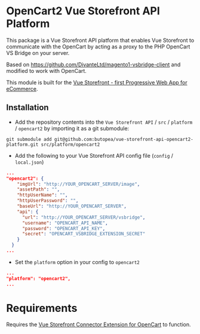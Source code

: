 # OpenCart2 Vue Storefront API Platform

This package is a Vue Storefront API platform that enables Vue Storefront to communicate with the OpenCart by acting as a proxy to the PHP OpenCart VS Bridge on your server.

Based on https://github.com/DivanteLtd/magento1-vsbridge-client and modified to work with OpenCart.

This module is built for the [Vue Storefront - first Progressive Web App for eCommerce](https://github.com/DivanteLtd/vue-storefront).

## Installation

* Add the repository contents into the `Vue Storefront API` / `src` / `platform` / `opencart2` by importing it as a git submodule:

```shell script
git submodule add git@github.com:butopea/vue-storefront-api-opencart2-platform.git src/platform/opencart2
```

* Add the following to your Vue Storefront API config file (`config` / `local.json`)
```json
...
"opencart2": {
    "imgUrl": "http://YOUR_OPENCART_SERVER/image",
    "assetPath": "",
    "httpUserName": "",
    "httpUserPassword": "",
    "baseUrl": "http://YOUR_OPENCART_SERVER",
    "api": {
      "url": "http://YOUR_OPENCART_SERVER/vsbridge",
      "username": "OPENCART_API_NAME",
      "password": "OPENCART_API_KEY",
      "secret": "OPENCART_VSBRIDGE_EXTENSION_SECRET"
    }
  }
...
```
* Set the `platform` option in your config to `opencart2`

```json
...
"platform": "opencart2",
...
```
# Requirements
Requires the [Vue Storefront Connector Extension for OpenCart](https://github.com/butopea/vue-storefront-opencart-vsbridge) to function.
